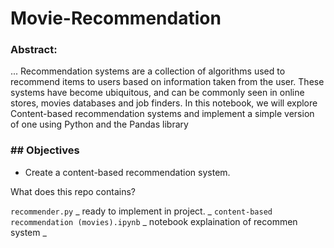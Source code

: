 # Movie-Recommendation

### Abstract:
... Recommendation systems are a collection of algorithms used to recommend items to users based on information taken from the user. These systems have become ubiquitous, and can be commonly seen in online stores, movies databases and job finders. In this notebook, we will explore Content-based recommendation systems and implement a simple version of one using Python and the Pandas library

### ## Objectives
*   Create a content-based recommendation system.

What does this repo contains?

`recommender.py` _ ready to implement in project. _
`content-based recommendation (movies).ipynb` _ notebook explaination of recommen system _
